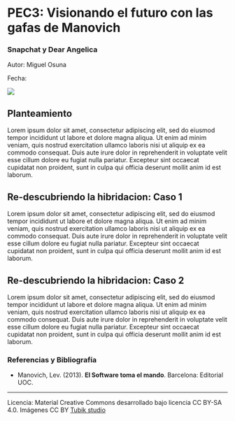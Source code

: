 # PEC3: Visionando el futuro con las gafas de Manovich

### Snapchat y Dear Angelica

Autor: Miguel Osuna

Fecha: 

![](https://cdn.pixabay.com/photo/2021/11/23/10/43/virtual-6818393_1280.jpg)


## [](https://github.com/mgea/PEC3_Manovich_Reloaded#planteamiento)Planteamiento

Lorem ipsum dolor sit amet, consectetur adipiscing elit, sed do eiusmod tempor incididunt ut labore et dolore magna aliqua. Ut enim ad minim veniam, quis nostrud exercitation ullamco laboris nisi ut aliquip ex ea commodo consequat. Duis aute irure dolor in reprehenderit in voluptate velit esse cillum dolore eu fugiat nulla pariatur. Excepteur sint occaecat cupidatat non proident, sunt in culpa qui officia deserunt mollit anim id est laborum.

## [](https://github.com/mgea/PEC3_Manovich_Reloaded#re-descubriendo-la-hibridacion-caso-1)Re-descubriendo la hibridacion: Caso 1

Lorem ipsum dolor sit amet, consectetur adipiscing elit, sed do eiusmod tempor incididunt ut labore et dolore magna aliqua. Ut enim ad minim veniam, quis nostrud exercitation ullamco laboris nisi ut aliquip ex ea commodo consequat. Duis aute irure dolor in reprehenderit in voluptate velit esse cillum dolore eu fugiat nulla pariatur. Excepteur sint occaecat cupidatat non proident, sunt in culpa qui officia deserunt mollit anim id est laborum.

## [](https://github.com/mgea/PEC3_Manovich_Reloaded#re-descubriendo-la-hibridacion-caso-2)Re-descubriendo la hibridacion: Caso 2

Lorem ipsum dolor sit amet, consectetur adipiscing elit, sed do eiusmod tempor incididunt ut labore et dolore magna aliqua. Ut enim ad minim veniam, quis nostrud exercitation ullamco laboris nisi ut aliquip ex ea commodo consequat. Duis aute irure dolor in reprehenderit in voluptate velit esse cillum dolore eu fugiat nulla pariatur. Excepteur sint occaecat cupidatat non proident, sunt in culpa qui officia deserunt mollit anim id est laborum.

### [](https://github.com/mgea/PEC3_Manovich_Reloaded#referencias-y-bibliograf%C3%ADa)Referencias y Bibliografía

-   Manovich, Lev. (2013).  **El Software toma el mando**. Barcelona: Editorial UOC.

----------

Licencia: Material Creative Commons desarrollado bajo licencia CC BY-SA 4.0. Imágenes CC BY  [Tubik studio](https://blog.tubikstudio.com/how-to-create-original-flat-illustrations-designers-tips/)
